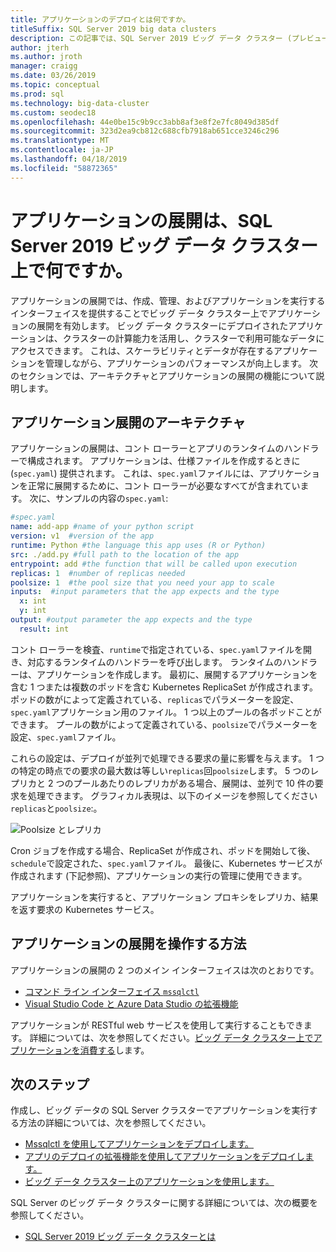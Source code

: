```yaml
---
title: アプリケーションのデプロイとは何ですか。
titleSuffix: SQL Server 2019 big data clusters
description: この記事では、SQL Server 2019 ビッグ データ クラスター (プレビュー) でアプリケーションの展開について説明します。
author: jterh
ms.author: jroth
manager: craigg
ms.date: 03/26/2019
ms.topic: conceptual
ms.prod: sql
ms.technology: big-data-cluster
ms.custom: seodec18
ms.openlocfilehash: 44e0be15c9b9cc3abb8af3e8f2e7fc8049d385df
ms.sourcegitcommit: 323d2ea9cb812c688cfb7918ab651cce3246c296
ms.translationtype: MT
ms.contentlocale: ja-JP
ms.lasthandoff: 04/18/2019
ms.locfileid: "58872365"
---
```

# <a name="what-is-application-deployment-on-a-sql-server-2019-big-data-cluster"></a>アプリケーションの展開は、SQL Server 2019 ビッグ データ クラスター上で何ですか。

アプリケーションの展開では、作成、管理、およびアプリケーションを実行するインターフェイスを提供することでビッグ データ クラスター上でアプリケーションの展開を有効します。 ビッグ データ クラスターにデプロイされたアプリケーションは、クラスターの計算能力を活用し、クラスターで利用可能なデータにアクセスできます。 これは、スケーラビリティとデータが存在するアプリケーションを管理しながら、アプリケーションのパフォーマンスが向上します。
次のセクションでは、アーキテクチャとアプリケーションの展開の機能について説明します。

## <a name="application-deployment-architecture"></a>アプリケーション展開のアーキテクチャ

アプリケーションの展開は、コント ローラーとアプリのランタイムのハンドラーで構成されます。 アプリケーションは、仕様ファイルを作成するときに (`spec.yaml`) 提供されます。 これは、`spec.yaml`ファイルには、アプリケーションを正常に展開するために、コント ローラーが必要なすべてが含まれています。 次に、サンプルの内容の`spec.yaml`:

```yaml
#spec.yaml
name: add-app #name of your python script
version: v1  #version of the app
runtime: Python #the language this app uses (R or Python)
src: ./add.py #full path to the location of the app
entrypoint: add #the function that will be called upon execution
replicas: 1  #number of replicas needed
poolsize: 1  #the pool size that you need your app to scale
inputs:  #input parameters that the app expects and the type
  x: int
  y: int
output: #output parameter the app expects and the type
  result: int
```

コント ローラーを検査、`runtime`で指定されている、`spec.yaml`ファイルを開き、対応するランタイムのハンドラーを呼び出します。 ランタイムのハンドラーは、アプリケーションを作成します。 最初に、展開するアプリケーションを含む 1 つまたは複数のポッドを含む Kubernetes ReplicaSet が作成されます。 ポッドの数がによって定義されている、`replicas`でパラメーターを設定、`spec.yaml`アプリケーション用のファイル。 1 つ以上のプールの各ポッドことができます。 プールの数がによって定義されている、`poolsize`でパラメーターを設定、`spec.yaml`ファイル。

これらの設定は、デプロイが並列で処理できる要求の量に影響を与えます。 1 つの特定の時点での要求の最大数は等しい`replicas`回`poolsize`します。 5 つのレプリカと 2 つのプールあたりのレプリカがある場合、展開は、並列で 10 件の要求を処理できます。 グラフィカル表現は、以下のイメージを参照してください`replicas`と`poolsize`:。

![Poolsize とレプリカ](media/big-data-cluster-create-apps/poolsize-vs-replicas.png)

Cron ジョブを作成する場合、ReplicaSet が作成され、ポッドを開始して後、`schedule`で設定された、`spec.yaml`ファイル。 最後に、Kubernetes サービスが作成されます (下記参照)、アプリケーションの実行の管理に使用できます。

アプリケーションを実行すると、アプリケーション プロキシをレプリカ、結果を返す要求の Kubernetes サービス。

## <a name="how-to-work-with-application-deployment"></a>アプリケーションの展開を操作する方法

アプリケーションの展開の 2 つのメイン インターフェイスは次のとおりです。 
- [コマンド ライン インターフェイス `mssqlctl`](big-data-cluster-create-apps.md)
- [Visual Studio Code と Azure Data Studio の拡張機能](app-deployment-extension.md)

アプリケーションが RESTful web サービスを使用して実行することもできます。 詳細については、次を参照してください。[ビッグ データ クラスター上でアプリケーションを消費する](big-data-cluster-consume-apps.md)します。

## <a name="next-steps"></a>次のステップ

作成し、ビッグ データの SQL Server クラスターでアプリケーションを実行する方法の詳細については、次を参照してください。

- [Mssqlctl を使用してアプリケーションをデプロイします。](big-data-cluster-create-apps.md)
- [アプリのデプロイの拡張機能を使用してアプリケーションをデプロイします。](app-deployment-extension.md)
- [ビッグ データ クラスター上のアプリケーションを使用します。](big-data-cluster-consume-apps.md)

SQL Server のビッグ データ クラスターに関する詳細については、次の概要を参照してください。

- [SQL Server 2019 ビッグ データ クラスターとは](big-data-cluster-overview.md)
